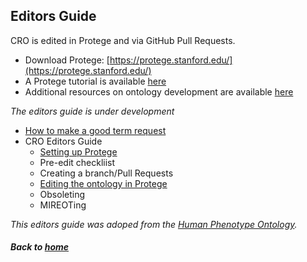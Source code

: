 ---
---

## Editors Guide

CRO is edited in Protege and via GitHub Pull Requests.
- Download Protege: [https://protege.stanford.edu/](https://protege.stanford.edu/)  
- A Protege tutorial is available [here](https://ontology101tutorial.readthedocs.io/en/latest/)  
- Additional resources on ontology development are available [here](https://tislab.org/ontologyResources.html)

_The editors guide is under development_

- [How to make a good term request](editorsguide/howtomakeatermrequest.md)
- CRO Editors Guide
  - [Setting up Protege](editorsguide/settingup.md)
  - Pre-edit checkliist
  - Creating a branch/Pull Requests
  - [Editing the ontology in Protege](editorsguide/CROeditorsguide.md)
  - Obsoleting
  - MIREOTing

_This editors guide was adoped from the [Human Phenotype Ontology](https://github.com/obophenotype/human-phenotype-ontology/wiki)._

##### Back to [home](https://data2health.github.io/contributor-role-ontology/)
